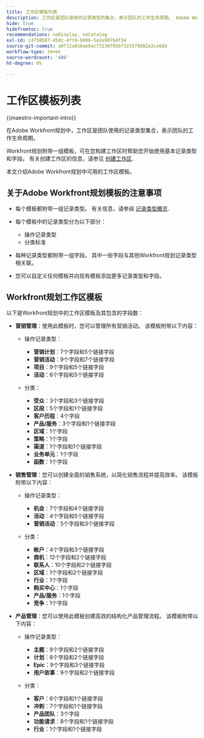 ```yaml
---
title: 工作区模板列表
description: 工作区是团队使用的记录类型的集合，表示团队的工作生命周期。 Adobe Workfront规划附带一组模板，可在您构建工作区时帮助您开始使用基本记录类型和字段。
hide: true
hidefromtoc: true
recommendations: noDisplay, noCatalog
exl-id: c4758b87-45dc-4ffd-b086-5e2e907bdf34
source-git-commit: a0f12a016ae8ac73136f05bf3255f9882e2ce6d4
workflow-type: tm+mt
source-wordcount: '486'
ht-degree: 0%

---
```


<!--update the metadata with real information when making this available in TOC and in the left nav:
---
title: List of available workspace templates
description: You can use templates to create workspaces. This article provides a list of available workspace templates
hidefromtoc: yes
hide: yes
author: Alina
feature: Work Management
role: User
---

-->

# 工作区模板列表

{{maestro-important-intro}}

在Adobe Workfront规划中，工作区是团队使用的记录类型集合，表示团队的工作生命周期。

Workfront规划附带一组模板，可在您构建工作区时帮助您开始使用基本记录类型和字段。 有关创建工作区的信息，请参见 [创建工作区](../architecture/create-workspaces.md).

本文介绍Adobe Workfront规划中可用的工作区模板。

## 关于Adobe Workfront规划模板的注意事项

* 每个模板都附带一组记录类型。 有关信息，请参阅 [记录类型概览](../architecture/overview-of-record-types-and-taxonomies.md).
* 每个模板中的记录类型分为以下部分：

   * 操作记录类型
   * 分类标准
* 每种记录类型都附带一组字段。 其中一些字段与其他Workfront规划记录类型相关联。
* 您可以自定义任何模板并向现有模板添加更多记录类型和字段。

<!-- I modeled this article by the "List of available Blueprints" and that articles does not have an Access area

## Access requirements

You must have the following: 

<table style="table-layout:auto">
 <col>
 </col>
 <col>
 </col>
 <tbody>
  <tr>
   <td role="rowheader"><p>Adobe Workfront plan*</p></td>
   <td>
<p>Any</p>
<!--the above is only for closed beta; when going to GA - activate the following plans:    
<p>Current plan: Prime and Ultimate</p>
<p>Legacy plan: Enterprise</p>->
   </td>
  </tr>
  <tr>
   <td role="rowheader"><p>Adobe Workfront license*</p></td>
   <td>
   <p>Any</p> 
  <p>For more information, see <a href="../../administration-and-setup/add-users/access-levels-and-object-permissions/wf-licenses.md" class="MCXref xref">Adobe Workfront licenses overview</a>.</p> </td>
  </tr>
  <tr>
   <td role="rowheader"><p>Product</p></td>
   <td>
   <p> Adobe Workfront</p> </td>
  </tr>
  <tr>
   <td role="rowheader">Access level*</td>
   <td> <p>Any</p>  
</td>
  </tr>
<tr>
   <td role="rowheader">Layout template</td>
   <td> <p>Your system administrator must add the Maestro area in your layout template. For information, see the "Enable Maestro for the users in your Workfront instance" section in the article <a href="../maestro/maestro-overview.md">Adobe Maestro overview</a>. </p>  
</td>
  </tr>
 </tbody>
</table>

>[!NOTE]
>
>*If you don't have access, ask your Workfront administrator if they set additional restrictions in your access level. For information on how a Workfront administrator can change your access level, see [Create or modify custom access levels](../administration-and-setup/add-users/configure-and-grant-access/create-modify-access-levels.md).

-->

## Workfront规划工作区模板

以下是Workfront规划中的工作区模板及其包含的字段数：

* **营销管理**：使用此模板时，您可以管理所有营销活动。 该模板附带以下内容：

   * 操作记录类型：

      * **营销计划**：7个字段和5个链接字段
      * **营销活动**：9个字段和7个链接字段
      * **项目**：9个字段和5个链接字段
      * **活动**：6个字段和5个链接字段
   * 分类：
      * **受众**：3个字段和3个链接字段
      * **区段**：5个字段和1个链接字段
      * **客户历程**：4个字段
      * **产品/服务**：3个字段和1个链接字段
      * **区域**：1个字段
      * **策略**：1个字段
      * **渠道**：1个字段和1个链接字段
      * **业务单元**：1个字段
      * **函数**：1个字段

* **销售管理**：您可以创建全面的销售系统，以简化销售流程并提高效率。 该模板附带以下内容：

   * 操作记录类型：

      * **机会**：7个字段和4个链接字段
      * **活动**：4个字段和5个链接字段
      * **营销活动**：5个字段和3个链接字段
   * 分类：
      * **帐户**：4个字段和3个链接字段
      * **商机**：12个字段和2个链接字段
      * **联系人**：10个字段和2个链接字段
      * **区域**：1个字段和2个链接字段
      * **行业**：1个字段
      * **购买中心**：1个字段
      * **产品/服务**：1个字段
      * **竞争**：1个字段

* **产品管理**：您可以使用此模板创建高效的结构化产品管理流程。 该模板附带以下内容：

   * 操作记录类型：

      * **主题**：8个字段和2个链接字段
      * **计划**：8个字段和2个链接字段
      * **Epic**：9个字段和3个链接字段
      * **用户故事**：9个字段和2个链接字段

   * 分类：

      * **客户**：6个字段和1个链接字段
      * **冲刺**：7个字段和1个链接字段
      * **产品团队**：3个字段
      * **功能请求**：8个字段和1个链接字段
      * **行业**：1个字段和1个链接字段
